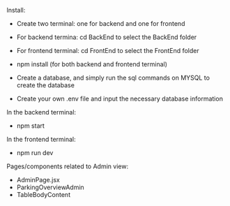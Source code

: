 Install:

- Create two terminal: one for backend and one for frontend
- For backend termina: cd BackEnd to select the BackEnd folder
- For frontend terminal: cd FrontEnd to select the FrontEnd folder

- npm install (for both backend and frontend terminal)
- Create a database, and simply run the sql commands on MYSQL to create the database
- Create your own .env file and input the necessary database information

In the backend terminal:

- npm start

In the frontend terminal:

- npm run dev

Pages/components related to Admin view:

- AdminPage.jsx
- ParkingOverviewAdmin
- TableBodyContent
